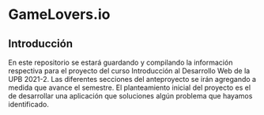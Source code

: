 # GameLovers.io

## Introducción
En este repositorio se estará guardando y compilando la información respectiva para el proyecto del curso Introducción al Desarrollo Web de la UPB 2021-2.
Las diferentes secciones del anteproyecto se irán agregando a medida que avance el semestre. 
El planteamiento inicial del proyecto es el de desarrollar una aplicación que soluciones algún problema que hayamos identificado.

